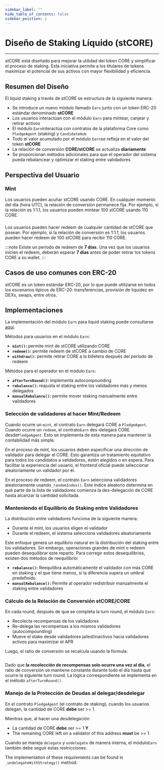 ```yaml
---
sidebar_label: ""
hide_table_of_contents: false
sidebar_position: 2
---
```


# Diseño de Staking Líquido (stCORE)

---

stCORE está diseñado para mejorar la utilidad del token CORE y simplificar el proceso de staking. Esta iniciativa permite a los titulares de tokens maximizar el potencial de sus activos con mayor flexibilidad y eficiencia.

## Resumen del Diseño

El liquid staking a través de stCORE se estructura de la siguiente manera:

- Se introduce un nuevo módulo llamado `Earn` junto con un token ERC-20 estándar denominado **stCORE**
- Los usuarios interactúan con el módulo `Earn` para mintear, canjear y retirar activos
- El módulo `Earn`interactúa con contratos de la plataforma Core como `PledgeAgent` (staking) y `CandidateHub`
- Todo el valor acumulado por el módulo `Earn`se refleja en el valor del token **stCORE**
- La relación de conversión **CORE/stCORE** se actualiza **diariamente**
- Se proporcionan métodos adicionales para que el operador del sistema pueda rebalancear y optimizar el staking entre validadores

## Perspectiva del Usuario

### Mint

Los usuarios pueden acuñar stCORE usando CORE. En cualquier momento del día (hora UTC), la relación de conversión permanece fija. Por ejemplo, si la relación es 1:1.1, los usuarios pueden mintear 100 stCORE usando 110 CORE.

###

Los usuarios pueden hacer redeem de cualquier cantidad de stCORE que posean. Por ejemplo, si la relación de conversión es 1:1.1, los usuarios pueden hacer redeem de 100 stCORE para recibir 110 CORE.

:::note
Existe un período de redeem de **7 días**. Una vez que los usuarios inicien el redeem, deberán esperar **7 días** antes de poder retirar los tokens CORE a su wallet.
:::

## Casos de uso comunes con ERC-20

stCORE es un token estándar ERC-20, por lo que puede utilizarse en todos los escenarios típicos de ERC-20: transferencias, provisión de liquidez en DEXs, swaps, entre otros.

## Implementaciones

La implementación del módulo `Earn` para liquid staking puede consultarse [aquí](https://github.com/coredao-org/Earn/blob/main/contracts/Earn.sol).

Métodos para usuarios en el módulo `Earn`:

- **`mint()`:** permite mint de stCORE utilizando CORE
- **`redeem()`:** permite redeem de stCORE a cambio de CORE
- **`withdraw()`:** permite retirar CORE a la billetera después del período de redeem

Métodos para el operador en el módulo `Earn`:

- **`afterTurnRound()`:** implementa autocompounding
- **`rebalance()`:** reajusta el staking entre los validadores más y menos delegados
- **`manualRebalance()`:** permite mover staking manualmente entre validadores

### Selección de validadores al hacer Mint/Redeem

Cuando ocurre un `mint`, el contrato `Earn` delegará CORE a `PledgeAgent`. Cuando ocurre un `redeem`, el contrato`Earn` des-delegará CORE desde`PledgeAgent`. Esto se implementa de esta manera para mantener la contabilidad más simple.

En el proceso de mint, los usuarios deben especificar una dirección de validador para delegar el CORE. Esto garantiza un tratamiento equitativo para todos los candidatos a validadores, estén elegidos o en espera. Para facilitar la experiencia del usuario, el frontend oficial puede seleccionar aleatoriamente un validador por él.

En el proceso de redeem, el contrato `Earn` selecciona validadores aleatoriamente usando`_randomIndex()`. Este índice aleatorio determina en qué parte de la lista de validadores comienza la des-delegación de CORE hasta alcanzar la cantidad solicitada.

### Manteniendo el Equilibrio de Staking entre Validadores

La distribución entre validadores funciona de la siguiente manera:

- Durante el mint, los usuarios eligen el validador
- Durante el redeem, el sistema selecciona validadores aleatoriamente

Este enfoque genera un equilibrio natural en la distribución del staking entre los validadores. Sin embargo, operaciones grandes de mint o redeem pueden desequilibrar este reparto. Para corregir estos desequilibrios, existen dos métodos de reequilibrio:

- **`rebalance()`:** Reequilibra automáticamente el validador con más CORE en staking y el que tiene menos, si la diferencia supera un umbral predefinido
- **`manualRebalance()`:** Permite al operador redistribuir manualmente el staking entre validadores

### Cálculo de la Relación de Conversión stCORE/CORE

En cada round, después de que se completa la turn round, el módulo `Earn`:

- Recolecta recompensas de los validadores
- Re-delega las recompensas a los mismos validadores (autocompounding)
- Mueve el stake desde validadores jailed/inactivos hacia validadores activos para maximizar el APR

Luego, el ratio de conversión se recalcula usando la fórmula:

```
```

Dado que **la recolección de recompensas solo ocurre una vez al día**, el ratio de conversión se mantiene constante durante todo el día hasta que ocurre la siguiente turn round. La lógica correspondiente se implementa en el método `afterTurnRound()`.

### Manejo de la Protección de Deudas al delegar/desdelegar

En el contrato `PledgeAgent` (el contrato de staking), cuando los usuarios delegan, la cantidad de CORE **debe** ser >= 1.

Mientras que, al hacer una desdelegación

- La cantidad de CORE **debe** ser >= 1 **Y**
- The remaining CORE left on a validator of this address **must** be >= 1

Cuando se maneja `delegate` y `undelegate` de manera interna, el módulo`Earn` también debe seguir estas restricciones.

The implementation of these requirements can be found in `_undelegateWithStrategy()` method.
